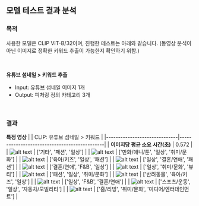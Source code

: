 ## 모델 테스트 결과 분석
### 목적
사용한 모델은 CLIP ViT-B/32이며,
진행한 테스트는 아래와 같습니다.
(동영상 분석이 아닌 이미지로 정확한 키워드 추출이 가능한지 확인하기 위함.)

<br/>

**유튜브 섬네일 > 키워드 추출<br/>**
- Input: 유튜브 섬네일 이미지 1개<br/>
- Output: 피처링 정의 카테고리 3개

<br/>

### 결과
**특정 영상**
|                              | CLIP: 유튜브 섬네일 > 키워드                                         |
|------------------------------|----------------------------------------------|
| **이미지당 평균 소요 시간(초)**             | 0.572                                        |
| ![alt text](../images/yt/연예인.jpeg)                        | ['기타', '패션', '일상']                         |
| ![alt text](../images/yt/만화웹툰.jpeg)                        | ['만화/애니/툰', '일상', '취미/문화']                         |
| ![alt text](../images/yt/육아.jpeg) | ['육아/키즈', '일상', '패션']   |
| ![alt text](../images/yt/커플.jpeg)   | ['일상', '결혼/연애', '패션']                  |
| ![alt text](../images/yt/여행.jpeg)  | ['결혼/연애', 'F&B', '일상']              |
| ![alt text](../images/yt/뷰티.jpeg)   | ['일상', '취미/문화', '뷰티']                 |
| ![alt text](../images/yt/패션.jpeg)   | ['패션', '일상', '취미/문화']                |
| ![alt text](../images/yt/반려동물.jpeg)   | ['반려동물', '육아/키즈', '일상']                   |
| ![alt text](../images/yt/FB.jpeg)   | ['일상', 'F&B', '결혼/연애']                   |
| ![alt text](../images/yt/스포츠.jpeg)   | ['스포츠/운동', '일상', '자동차/모빌리티']                   |
| ![alt text](../images/yt/홈리빙.jpeg)   | ['홈/리빙', '취미/문화', '미디어/엔터테인먼트']                   |
